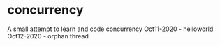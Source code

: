 # concurrency
A small attempt to learn and code concurrency
Oct11-2020 - helloworld
Oct12-2020 - orphan thread

